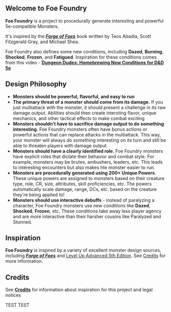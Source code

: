 ## Welcome to Foe Foundry

**Foe Foundry** is a project to procedurally generate interesting and powerful 5e-compatible Monsters.

It's inspired by the [**_Forge of Foes_**](https://slyflourish.com/build_a_quick_monster_with_forge_of_foes.html) book written by Teos Abadia, Scott Fitzgerald Gray, and Michael Shea.

Foe Foundry also defines some new conditions, including **Dazed**, **Burning**, **Shocked**, **Frozen**, and **Fatigued**. Inspiration for these conditions comes from this video - [**Dungeon Dudes: Homebrewing New Conditions for D&D 5e**](https://youtu.be/Bq2Dz-EETJs?si=x94Allggu79ECGy3)

## Design Philosophy

- **Monsters should be powerful, flavorful, and easy to run**
- **The primary threat of a monster should come from its damage.** If you just multiattack with the monster, it should present a challenge in its raw damage output. Abilities should then create intersting flavor, unique mechanics, and other tactical effects to make combat exciting
- **Monsters shouldn't have to sacrifice damage output to do something interesting**. Foe Foundry monsters often have bonus actions or powerful actions that can replace attacks in the multiattack. This way, your monster will always do something interesting on its turn and still be able to threaten players with damage output
- **Monsters should have a clearly identified role**. Foe Foundry monsters have explicit roles that dictate their behavior and combat style. For example, monsters may be brutes, ambushers, leaders, etc. This leads to interesting encounters but also makes hte monster easier to run.
- **Monsters are procedurally generated using 200+ Unique Powers**. These unique powers are assigned to monsters based on their creature type, role, CR, size, attributes, skill proficiencies, etc. The powers automatically scale damage, range, DCs, etc. based on the creature they're being applied to!
- **Monsters should use interactive debuffs** - instead of paralyzing a character, Foe Foundry monsters use new conditions like **Dazed**, **Shocked**, **Frozen**, etc. These conditions take away less player agency and are more interactive than their harsher cousins like Paralyzed and Stunned.

## Inspiration

**Foe Foundry** is inspired by a variety of excellent monster design sources, including [**_Forge of Foes_**](https://slyflourish.com/build_a_quick_monster_with_forge_of_foes.html) and [Level Up Advanced 5th Edition](https://www.levelup5e.com/). See [Credits](docs/credits.md) for more information.

## Credits

See [**Credits**](/docs/credits.md) for information about inspiration for this project and legal notices

TEST
TEST